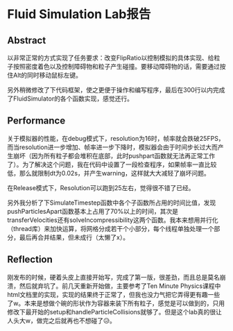 # Fluid Simulation Lab报告

## Abstract

以非常正常的方式实现了任务要求：改变FlipRatio以控制模拟的具体实现、给粒子按照密度着色以及控制障碍物和粒子产生碰撞。要移动障碍物的话，需要通过按住Alt的同时移动鼠标左键。

另外稍微修改了下代码框架，使之更便于操作和编写程序，最后在300行以内完成了FluidSimulator的各个函数实现，感觉还行。

## Performance

关于模拟器的性能，在debug模式下，resolution为16时，帧率就会跌破25FPS，而当resolution进一步增加、帧率进一步下降时，模拟器会由于时间步长过大而产生崩坏（因为所有粒子都会堆积在底部，此时pushpart函数就无法再正常工作了）。为了解决这个问题，我在代码中设置了一段检查程序，如果帧率一直比较低，那么就限制dt为0.02s，并产生warning，这样就大大减轻了崩坏问题。

在Release模式下，Resolution可以跑到25左右，觉得很不错了已经。

另外我分析了下SimulateTimestep函数中各个子函数所占用的时间比值，发现pushParticlesApart函数基本上占用了70%以上的时间，其次是transferVelocities还有solveIncompressibility这两个函数。我本来想用并行化（thread库）来加快运算，将网格分成若干个小部分，每个线程单独处理一个部分，最后再合并结果，但未成行（太懒了x）。

## Reflection

刚发布的时候，硬着头皮上直接开始写，完成了第一版，很差劲，而且总是莫名崩溃，然后就弃坑了。前几天重新开始做，主要参考了Ten Minute Physics课程中html文档里的实现，实现的结果终于正常了，但我也没力气把它弄得更有趣一些了w。本来是想做个碗的形状作为容器来装下所有粒子，感觉是可以做到的，只用修改下最开始的setup和handleParticleCollisions就够了。但是这个lab真的很让人头大w，做完之后就再也不想碰了😥。

